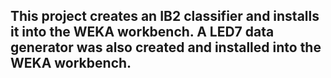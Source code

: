 ## This project creates an IB2 classifier and installs it into the WEKA workbench. A LED7 data generator was also created and installed into the WEKA workbench. 
## 
